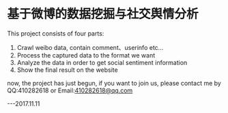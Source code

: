 # 基于微博的数据挖掘与社交舆情分析

This project consists of four parts:
1. Crawl weibo data, contain comment、userinfo etc...
2. Process the captured data to the format we want
3. Analyze the data in order to get social sentiment information
4. Show the final result on the website

now, the project has just begun, if you want to join us, please contact me by QQ:410282618 or Email:410282618@qq.com

---2017.11.11
